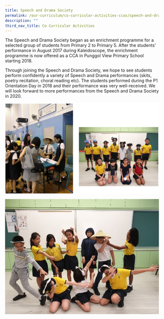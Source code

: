 ```yaml
---
title: Speech and Drama Society
permalink: /our-curriculum/co-curricular-activities-ccas/speech-and-drama-society
description: ""
third_nav_title: Co Curricular Activities
---
```

The Speech and Drama Society began as an enrichment programme for a selected group of students from Primary 2 to Primary 5. After the students' performance in August 2017 during Kaleidoscope, the enrichment programme is now offered as a CCA in Punggol View Primary School starting 2018.

Through joining the Speech and Drama Society, we hope to see students perform confidently a variety of Speech and Drama performances (skits, poetry recitation, choral reading etc). The students performed during the P1 Orientation Day in 2018 and their performance was very well-received. We will look forward to more performances from the Speech and Drama Society in 2020.

![Speech and Drama Society](/images/speech%20and%20drama%20society.png)

![Speech and Drama Society](/images/speech%20and%20drama%20society_2.jpg)